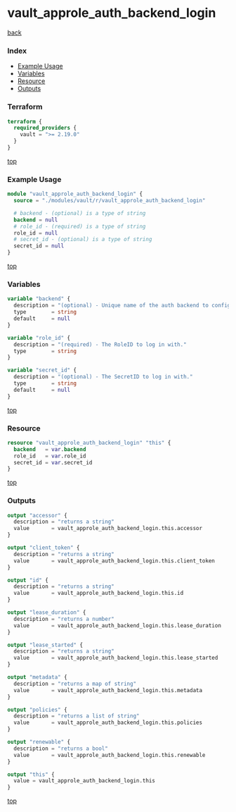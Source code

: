 # vault_approle_auth_backend_login

[back](../vault.md)

### Index

- [Example Usage](#example-usage)
- [Variables](#variables)
- [Resource](#resource)
- [Outputs](#outputs)

### Terraform

```terraform
terraform {
  required_providers {
    vault = ">= 2.19.0"
  }
}
```

[top](#index)

### Example Usage

```terraform
module "vault_approle_auth_backend_login" {
  source = "./modules/vault/r/vault_approle_auth_backend_login"

  # backend - (optional) is a type of string
  backend = null
  # role_id - (required) is a type of string
  role_id = null
  # secret_id - (optional) is a type of string
  secret_id = null
}
```

[top](#index)

### Variables

```terraform
variable "backend" {
  description = "(optional) - Unique name of the auth backend to configure."
  type        = string
  default     = null
}

variable "role_id" {
  description = "(required) - The RoleID to log in with."
  type        = string
}

variable "secret_id" {
  description = "(optional) - The SecretID to log in with."
  type        = string
  default     = null
}
```

[top](#index)

### Resource

```terraform
resource "vault_approle_auth_backend_login" "this" {
  backend   = var.backend
  role_id   = var.role_id
  secret_id = var.secret_id
}
```

[top](#index)

### Outputs

```terraform
output "accessor" {
  description = "returns a string"
  value       = vault_approle_auth_backend_login.this.accessor
}

output "client_token" {
  description = "returns a string"
  value       = vault_approle_auth_backend_login.this.client_token
}

output "id" {
  description = "returns a string"
  value       = vault_approle_auth_backend_login.this.id
}

output "lease_duration" {
  description = "returns a number"
  value       = vault_approle_auth_backend_login.this.lease_duration
}

output "lease_started" {
  description = "returns a string"
  value       = vault_approle_auth_backend_login.this.lease_started
}

output "metadata" {
  description = "returns a map of string"
  value       = vault_approle_auth_backend_login.this.metadata
}

output "policies" {
  description = "returns a list of string"
  value       = vault_approle_auth_backend_login.this.policies
}

output "renewable" {
  description = "returns a bool"
  value       = vault_approle_auth_backend_login.this.renewable
}

output "this" {
  value = vault_approle_auth_backend_login.this
}
```

[top](#index)